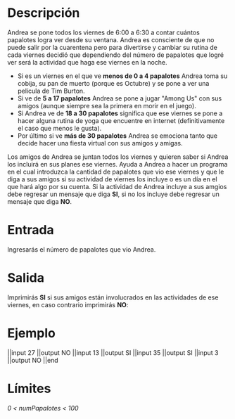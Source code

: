 # Descripción

Andrea se pone todos los viernes de 6:00 a 6:30 a contar cuántos papalotes logra ver desde su ventana. Andrea es consciente de que no 
puede salir por la cuarentena pero para divertirse y cambiar su rutina de cada viernes decidió que dependiendo del número de papalotes que 
logré ver será la actividad que haga ese viernes en la noche.

- Si es un viernes en el que ve **menos de 0 a 4 papalotes** Andrea toma su cobija, su pan de muerto (porque es Octubre) y se pone a ver una película de Tim Burton.
- Si ve de **5 a 17 papalotes** Andrea se pone a jugar "Among Us"
con sus amigos (aunque siempre sea la primera en morir en el juego).
- Si Andrea ve de **18 a 30 papalotes** significa que ese viernes se pone a
hacer alguna rutina de yoga que encuentre en internet (definitivamente el caso que menos le gusta).
- Por último si ve **más de 30 papalotes** Andrea se emociona tanto que decide hacer una fiesta virtual con sus amigos y amigas. 

Los amigos de Andrea se juntan todos los viernes y quieren saber si Andrea los incluirá en sus planes ese viernes. Ayuda a Andrea a 
hacer un programa en el cual introduzca la cantidad de papalotes que vio ese viernes y que le diga a sus amigos si su actividad de viernes
los incluye o es un día en el que hará algo por su cuenta. 
Si la actividad de Andrea incluye a sus amgios debe regresar un mensaje que diga **SI**, si no los incluye debe regresar un mensaje que diga **NO**.

# Entrada

Ingresarás el número de papalotes que vio Andrea.

# Salida

Imprimirás **SI** si sus amigos están involucrados en las actividades de ese viernes, en caso contrario imprimirás **NO**:

# Ejemplo

||input
27
||output
NO
||input
13
||output
SI
||input
35
||output
SI
||input
3
||output
NO
||end


# Límites

*0 < numPapalotes < 100*
